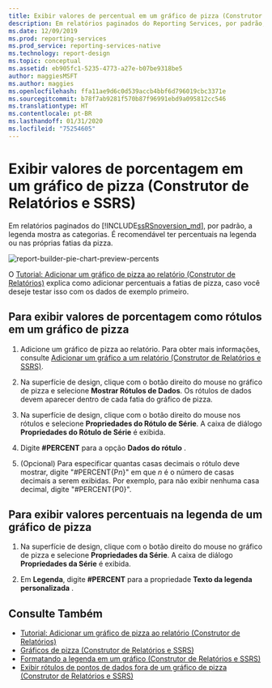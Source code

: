 ```yaml
---
title: Exibir valores de percentual em um gráfico de pizza (Construtor de Relatórios) | Microsoft Docs
description: Em relatórios paginados do Reporting Services, por padrão, a legenda mostra as categorias. É recomendável ter percentuais na legenda ou nas próprias fatias da pizza.
ms.date: 12/09/2019
ms.prod: reporting-services
ms.prod_service: reporting-services-native
ms.technology: report-design
ms.topic: conceptual
ms.assetid: eb905fc1-5235-4773-a27e-b07be9318be5
author: maggiesMSFT
ms.author: maggies
ms.openlocfilehash: ffa11ae9d6c0d539accb4bbf6d796019cbc3371e
ms.sourcegitcommit: b78f7ab9281f570b87f96991ebd9a095812cc546
ms.translationtype: HT
ms.contentlocale: pt-BR
ms.lasthandoff: 01/31/2020
ms.locfileid: "75254605"
---
```

# <a name="display-percentage-values-on-a-pie-chart-report-builder-and-ssrs"></a>Exibir valores de porcentagem em um gráfico de pizza (Construtor de Relatórios e SSRS)
Em relatórios paginados do [!INCLUDE[ssRSnoversion_md](../../includes/ssrsnoversion-md.md)], por padrão, a legenda mostra as categorias. É recomendável ter percentuais na legenda ou nas próprias fatias da pizza.   

![report-builder-pie-chart-preview-percents](../../reporting-services/media/report-builder-pie-chart-preview-percents.png)

 O [Tutorial: Adicionar um gráfico de pizza ao relatório (Construtor de Relatórios)](Tutorial:%20Add%20a%20Pie%20Chart%20to%20Your%20Report%20\(Report%20Builder\).md) explica como adicionar percentuais a fatias de pizza, caso você deseje testar isso com os dados de exemplo primeiro.
 
  
## <a name="to-display-percentage-values-as-labels-on-a-pie-chart"></a>Para exibir valores de porcentagem como rótulos em um gráfico de pizza  
  
1.  Adicione um gráfico de pizza ao relatório. Para obter mais informações, consulte [Adicionar um gráfico a um relatório &#40;Construtor de Relatórios e SSRS&#41;](../../reporting-services/report-design/add-a-chart-to-a-report-report-builder-and-ssrs.md).  
  
2.  Na superfície de design, clique com o botão direito do mouse no gráfico de pizza e selecione **Mostrar Rótulos de Dados**. Os rótulos de dados devem aparecer dentro de cada fatia do gráfico de pizza.  
  
3.  Na superfície de design, clique com o botão direito do mouse nos rótulos e selecione **Propriedades do Rótulo de Série**. A caixa de diálogo **Propriedades do Rótulo de Série** é exibida.  
  
4.  Digite **#PERCENT** para a opção **Dados do rótulo** .  
  
5.  (Opcional) Para especificar quantas casas decimais o rótulo deve mostrar, digite "#PERCENT{P*n*}" em que *n* é o número de casas decimais a serem exibidas. Por exemplo, para não exibir nenhuma casa decimal, digite "#PERCENT{P0}".  
  
## <a name="to-display-percentage-values-in-the-legend-of-a-pie-chart"></a>Para exibir valores percentuais na legenda de um gráfico de pizza  
  
1.  Na superfície de design, clique com o botão direito do mouse no gráfico de pizza e selecione **Propriedades da Série**. A caixa de diálogo **Propriedades da Série** é exibida.  
  
2.  Em **Legenda**, digite **#PERCENT** para a propriedade **Texto da legenda personalizada** .  
  
## <a name="see-also"></a>Consulte Também  
* [Tutorial: Adicionar um gráfico de pizza ao relatório (Construtor de Relatórios)](Tutorial:%20Add%20a%20Pie%20Chart%20to%20Your%20Report%20\(Report%20Builder\).md)
*  [Gráficos de pizza &#40;Construtor de Relatórios e SSRS&#41;](../../reporting-services/report-design/pie-charts-report-builder-and-ssrs.md)   
*  [Formatando a legenda em um gráfico &#40;Construtor de Relatórios e SSRS&#41;](../../reporting-services/report-design/chart-legend-formatting-report-builder.md)   
*  [Exibir rótulos de pontos de dados fora de um gráfico de pizza &#40;Construtor de Relatórios e SSRS&#41;](../../reporting-services/report-design/display-data-point-labels-outside-a-pie-chart-report-builder-and-ssrs.md)   
 
  

